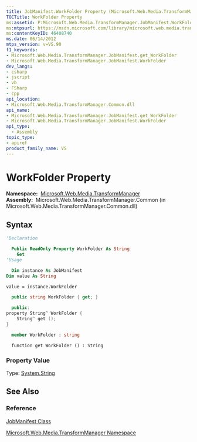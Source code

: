 ```yaml
---
title: JobManifest.WorkFolder Property (Microsoft.Web.Media.TransformManager)
TOCTitle: WorkFolder Property
ms:assetid: P:Microsoft.Web.Media.TransformManager.JobManifest.WorkFolder
ms:mtpsurl: https://msdn.microsoft.com/library/microsoft.web.media.transformmanager.jobmanifest.workfolder(v=VS.90)
ms:contentKeyID: 46408740
ms.date: 06/14/2012
mtps_version: v=VS.90
f1_keywords:
- Microsoft.Web.Media.TransformManager.JobManifest.get_WorkFolder
- Microsoft.Web.Media.TransformManager.JobManifest.WorkFolder
dev_langs:
- csharp
- jscript
- vb
- FSharp
- cpp
api_location:
- Microsoft.Web.Media.TransformManager.Common.dll
api_name:
- Microsoft.Web.Media.TransformManager.JobManifest.get_WorkFolder
- Microsoft.Web.Media.TransformManager.JobManifest.WorkFolder
api_type:
  - Assembly
topic_type:
- apiref
product_family_name: VS
---
```


# WorkFolder Property

**Namespace:**  [Microsoft.Web.Media.TransformManager](microsoft-web-media-transformmanager-namespace.md)  
**Assembly:**  Microsoft.Web.Media.TransformManager.Common (in Microsoft.Web.Media.TransformManager.Common.dll)

## Syntax

```vb
'Declaration

  Public ReadOnly Property WorkFolder As String
    Get
'Usage

  Dim instance As JobManifest
Dim value As String

value = instance.WorkFolder
```

```csharp
  public string WorkFolder { get; }
```

```cpp
  public:
property String^ WorkFolder {
    String^ get ();
}
```

``` fsharp
  member WorkFolder : string
```

```jscript
  function get WorkFolder () : String
```

### Property Value

Type: [System.String](https://msdn.microsoft.com/library/s1wwdcbf)  

## See Also

### Reference

[JobManifest Class](jobmanifest-class-microsoft-web-media-transformmanager.md)

[Microsoft.Web.Media.TransformManager Namespace](microsoft-web-media-transformmanager-namespace.md)

